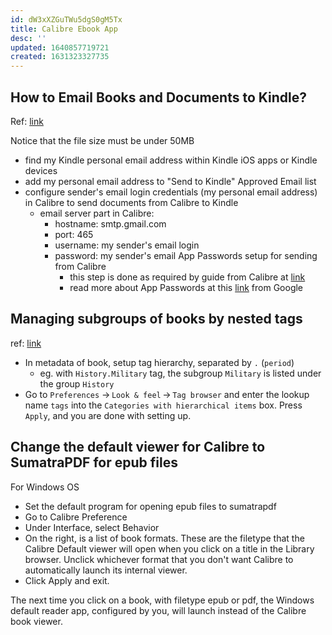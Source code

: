 ```yaml
---
id: dW3xXZGuTWu5dgS0gM5Tx
title: Calibre Ebook App
desc: ''
updated: 1640857719721
created: 1631323327735
---
```

## How to Email Books and Documents to Kindle?

Ref: [link](https://www.epubor.com/how-to-email-books-and-documents-to-kindle.html)

Notice that the file size must be under 50MB

- find my Kindle personal email address within Kindle iOS apps or Kindle devices
- add my personal email address to "Send to Kindle" Approved Email list
- configure sender's email login credentials (my personal email address) in Calibre to send documents from Calibre to Kindle
    - email server part in Calibre:
        - hostname: smtp.gmail.com
        - port: 465
        - username: my sender's email login
        - password: my sender's email App Passwords setup for sending from Calibre
            - this step is done as required by guide from Calibre at [link](https://manual.calibre-ebook.com/faq.html#i-cannot-send-emails-using-calibre)
            - read more about App Passwords at this [link](https://support.google.com/accounts/answer/185833) from Google

## Managing subgroups of books by nested tags

ref: [link](https://manual.calibre-ebook.com/sub_groups.html)

- In metadata of book, setup tag hierarchy, separated by `.` (`period`)
    - eg. with `History.Military` tag, the subgroup `Military` is listed under the group `History`
- Go to `Preferences` → `Look & feel` → `Tag browser` and enter the lookup name `tags` into the `Categories with hierarchical items` box. Press `Apply`, and you are done with setting up. 

## Change the default viewer for Calibre to SumatraPDF for epub files

For Windows OS
- Set the default program for opening epub files to sumatrapdf
- Go to Calibre Preference
- Under Interface, select Behavior
- On the right, is a list of book formats. These are the filetype that the Calibre Default viewer will open when you click on a title in the Library browser. Unclick whichever format that you don't want Calibre to automatically launch its internal viewer. 
- Click Apply and exit. 

The next time you click on a book, with filetype epub or pdf, the Windows default reader app, configured by you, will launch instead of the Calibre book viewer.